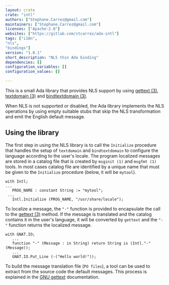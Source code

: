 ```yaml
---
layout: crate
crate: "intl"
authors: ["Stephane.Carrez@gmail.com"]
maintainers: ["Stephane.Carrez@gmail.com"]
licenses: ["Apache-2.0"]
websites: ["https://gitlab.com/stcarrez/ada-intl"]
tags: ["i18n",
"nls",
"bindings"]
version: "1.0.1"
short_description: "NLS thin Ada binding"
dependencies: []
configuration_variables: []
configuration_values: []

---
```

This is a small Ada library that provides NLS support by using
[gettext (3)](https://linux.die.net/man/3/gettext),
[textdomain (3)](https://linux.die.net/man/3/textdomain) and
[bindtextdomain (3)](https://linux.die.net/man/3/bindtextdomain).

When NLS is not supported or disabled, the Ada library implements the
NLS operations by using empty suitable stubs that skip the NLS transformation
and emit the English default message.

## Using the library

The first step in using the NLS library is to call the `Initialize` procedure
that handles the setup of `textdomain` and `bindtextdomain` to configure the
language according to the user's locale.  The program localized messages are
stored in a catalog file that is created by `msginit (1)` and `msgfmt (1)` tools.
In most cases catalog file are identified by a unique name that must be given
to the `Initialize` procedure (below, it will be `mytool`).

```
with Intl;
...
   PROG_NAME : constant String := "mytool";
 ...
   Intl.Initialize (PROG_NAME, "/usr/share/locale");
```

To localize a message, the `"-"` function is provided to encapsulate the call
to the [gettext (3)](https://linux.die.net/man/3/gettext) method.  If the message
is translated and the catalog contains it in the user's language, it will be
converted by `gettext` and the `"-"` function returns the localized message.

```
with GNAT.IO;
   ...
   function "-" (Message : in String) return String is (Intl."-" (Message));
   ...
   GNAT.IO.Put_Line (-("Hello world!"));
```

To build the message translation file (`PO files`), a tool can be used to extract
from the source code the default messages.  This process is
explained in the [GNU gettext](https://www.gnu.org/software/gettext/manual/) documentation.



